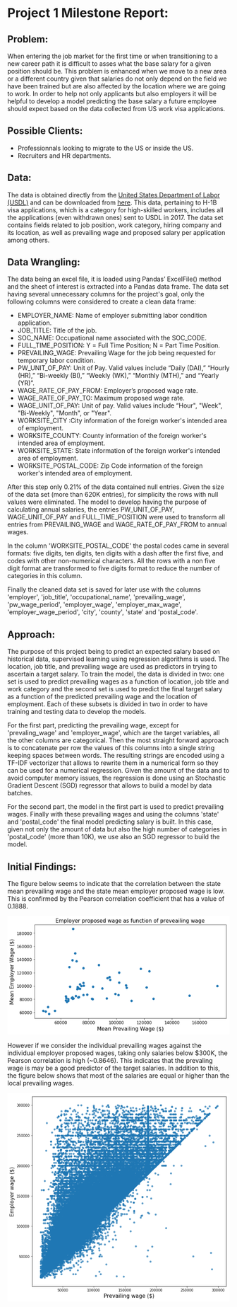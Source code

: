 # Project 1 Milestone Report: 

## Problem:
When entering the job market for the first time or when transitioning to a new career path it is difficult to asses what the base salary for a given position should be. This problem is enhanced when we move to a new area or a different country given that salaries do not only depend on the field we have been trained but are also affected by the location where we are going to work. In order to help not only applicants but also employers it will be helpful to develop a model predicting the base salary a future employee should expect based on the data collected from US work visa applications.

## Possible Clients:
* Professionnals looking to migrate to the US or inside the US.
* Recruiters and HR departments.

## Data:
The data is obtained directly from the [United States Department of Labor (USDL)](https://www.foreignlaborcert.doleta.gov/performancedata.cfm) and can be downloaded from [here](https://www.foreignlaborcert.doleta.gov/pdf/PerformanceData/2017/H-1B_Disclosure_Data_FY17.xlsx). This data, pertaining to H-1B visa applications, which is a category for high-skilled workers, includes all the applications (even withdrawn ones) sent to USDL in 2017. The data set contains fields related to job position, work category, hiring company and its location, as well as prevailing wage and proposed salary per application among others.

## Data Wrangling:
The data being an excel file, it is loaded using Pandas’ ExcelFile() method and the sheet of interest is extracted into a Pandas data frame. The data set having several unnecessary columns for the project's goal, only the following columns were considered to create a clean data frame:
- EMPLOYER_NAME: Name of employer submitting labor condition application.
- JOB_TITLE: Title of the job.
- SOC_NAME: Occupational name associated with the SOC_CODE.
- FULL_TIME_POSITION: Y = Full Time Position; N = Part Time Position.
- PREVAILING_WAGE: Prevailing Wage for the job being requested for temporary labor condition.
- PW_UNIT_OF_PAY: Unit of Pay. Valid values include “Daily (DAI),” “Hourly (HR),” “Bi-weekly (BI),” “Weekly (WK),” “Monthly (MTH),” and “Yearly (YR)”.
- WAGE_RATE_OF_PAY_FROM: Employer’s proposed wage rate.
- WAGE_RATE_OF_PAY_TO: Maximum proposed wage rate.
- WAGE_UNIT_OF_PAY: Unit of pay. Valid values include “Hour", "Week", "Bi-Weekly", "Month",
or "Year".
- WORKSITE_CITY :City information of the foreign worker's intended area of employment.
- WORKSITE_COUNTY: County information of the foreign worker's intended area of employment.
- WORKSITE_STATE: State information of the foreign worker's intended area of employment.
- WORKSITE_POSTAL_CODE:  Zip Code information of the foreign worker's intended area of employment.

After this step only 0.21% of the data contained null entries. Given the size of the data set (more than 620K entries), for simplicity the rows with null values were eliminated. The model to develop having the purpose of calculating annual salaries, the entries PW_UNIT_OF_PAY, WAGE_UNIT_OF_PAY and FULL_TIME_POSITION were used to transform all entries from PREVAILING_WAGE and WAGE_RATE_OF_PAY_FROM to annual wages.

In the column 'WORKSITE_POSTAL_CODE' the postal codes came in several formats: five digits, ten digits, ten digits with a dash after the first five, and codes with other non-numerical characters. All the rows with a non five digit format are transformed to five digits format to reduce the number of categories in this column.

Finally the cleaned data set is saved for later use with the columns 'employer',	'job_title', 'occupational_name',	'prevailing_wage',	'pw_wage_period',	'employer_wage',	'employer_max_wage',	'employer_wage_period',	'city',	'county',	'state' and	'postal_code'.

## Approach:
The purpose of this project being to predict an expected salary based on historical data, supervised learning using regression algorithms is used. The location, job title, and prevailing wage are used as predictors in trying to ascertain a target salary. To train the model, the data is divided in two: one set is used to predict prevailing wages as a function of location, job title and work category and the second set is used to predict the final target salary as a function of the predicted prevailing wage and the location of employment. Each of these subsets is divided in two in order to have training and testing data to develop the models.

For the first part, predicting the prevailing wage, except for 'prevaling_wage' and 'employer_wage', which are the target variables, all the other columns are categorical. Then the most straight forward approach is to concatenate per row the values of this columns into a single string keeping spaces between words. The resulting strings are encoded using a TF-IDF vectorizer that allows to rewrite them in a numerical form so they can be used for a numerical regression. Given the amount of the data and to avoid computer memory issues, the regression is done using an Stochastic Gradient Descent (SGD) regressor that allows to build a model by data batches.

For the second part, the model in the first part is used to predict prevailing wages. Finally with these prevailing wages and  using the columns 'state' and 'postal_code' the final model predicting salary is built. In this case, given not only the amount of data but also the high number of categories in 'postal_code' (more than 10K), we use also an SGD regressor to build the model.

## Initial Findings:
The figure below seems to indicate that the correlation between the state mean prevailing wage and the state mean employer proposed wage is low. This is confirmed by the Pearson correlation coefficient that has a value of 0.1888.

![](./Figures/scatter_employer_wage_prevailing_wage.png)

However if we consider the individual prevailing wages against the individual employer proposed wages, taking only salaries below $300K, the Pearson correlation is high (~0.8646). This indicates that the prevaling wage is may be a good predictor of the target salaries. In addition to this, the figure below shows that most of the salaries are equal or higher than the local prevailing wages.

![](./Figures/em_wage-pr_wage.png)

